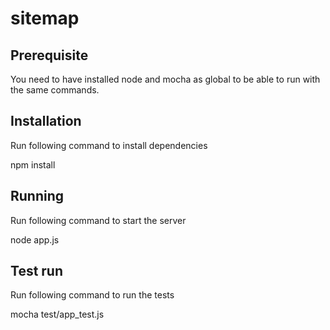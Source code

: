 # sitemap

## Prerequisite

You need to have installed node and mocha as global to be able to run with the same commands.

## Installation

Run following command to install dependencies

npm install

## Running

Run following command to start the server

node app.js

## Test run

Run following command to run the tests

mocha test/app_test.js